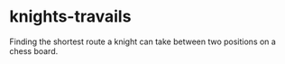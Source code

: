 # knights-travails

Finding the shortest route a knight can take between two positions on a chess board.
